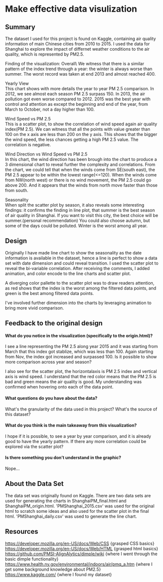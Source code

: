 # Make effective data visulization
## Summary

The dataset I used for this project is found on Kaggle, containing air quality information of main Chinese cities from 2010 to 2015. I used the data for Shanghai to explore the impact of differnet weather conditions to the air quality, which is represented by PM2.5.

Finding of the visualization:
Overall\ 
We witness that there is a similar pattern of the index trend through a year: the winter is always worse than summer. The worst record was taken at end 2013 and almost reached 400.

Yearly View\
This chart shows with more details the year to year PM 2.5 comparison. In 2012, we see almost each season PM 2.5 surpass 150. In 2013, the air pollution got even worse compared to 2012. 2015 was the best year with control and attention as except the beginning and end of the year, from March to October, not a day higher than 100.

Wind Speed vs PM 2.5\
This is a scatter plot, to show the correlation of wind speed again air quality index(PM 2.5). We can witness that all the points with value greater than 100 on the x axis are less than 200 on the y axis. This shows that the bigger the wind speed, the less chances getting a high PM 2.5 value. The correlation is negative.

Wind Direction vs Wind Speed vs PM 2.5\
In this chart, the wind direction has been brough into the chart to produce a 3 dimensional chart to reveal further the complexity and correlations. From the chart, we could tell that when the winds come from SE(south east), the PM 2.5 appear to be within the lowest range(<=120). When the winds come from NW(north west) or there is no wind movement, the PM 2.5 could go above 200. And it appears that the winds from north move faster than those from south.

Seasonality\
When split the scatter plot by season, it also reveals some interesting findings: it confirms the finding in line plot, that summer is the best season of air quality in Shanghai. If you want to visit this city, the best choice will be summer.(personal recommendation) You could also choose autumn, but some of the days could be polluted. Winter is the worst among all year.

## Design

Originally I have made line chart to show the seasonality as the date information is available in the dataset, hence a line is perfect to show a data set with date dimension and could reveal transition. I used the scatter plot to reveal the bi-variable correlation. After receiving the comments, I added animation, and color encode to the line charts and scatter plot. 

A diverging color pallette to the scatter plot was to draw readers attention, as red shows that the index is the worst among the filtered data points, and green is the best among filtered data points. 

I've involved further dimension into the charts by leveraging animation to bring more vivid comparison.

## Feedback to the original design
#### What do you notice in the visualization (specifically to the origin.html)?

I see a line representing the PM 2.5 along year 2015 and it was starting from March that this index got stablize, which was less than 100. Again starting from Nov, the index got increased and surpassed 100. Is it possible to show more comparison across year and season?

I also see for the scatter plot, the horizontalaxis is PM 2.5 index and vertical axis is wind speed. I understand that the red color means that the PM 2.5 is bad and green means the air quality is good. My understanding was confirmed when hovering onto each of the data point.

#### What questions do you have about the data?

What's the granularity of the data used in this project?
What's the source of this dataset?

#### What do you think is the main takeaway from this visualization?

I hope if it is possible, to see a year by year comparison, and it is already good to have the yearly pattern.
If there any more correlation could be explored via the scatter plot?

#### Is there something you don’t understand in the graphic?
Nope...

## About the Data Set
The data set was originally found on Kaggle. There are two data sets are used for generating the charts in ShanghaiPM_final.html and ShanghaiPM_origin.html. 'PMShanghai_2015.csv' was used for the original html to scratch some ideas and also used for the scatter plot in the final html. 'PMShanghai_daily.csv' was used to generate the line chart.

## Resources
https://developer.mozilla.org/en-US/docs/Web/CSS {grasped CSS basics}\
https://developer.mozilla.org/en-US/docs/Web/HTML {grasped html basics}\
https://github.com/PMSI-AlignAlytics/dimple/wiki {where I went through the basic dimple functionality}\
https://www.health.ny.gov/environmental/indoors/air/pmq_a.htm {where I get some background knowledge about PM2.5}\
https://www.kaggle.com/ {where I found my dataset}
